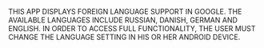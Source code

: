 THIS APP DISPLAYS FOREIGN LANGUAGE SUPPORT IN GOOGLE.  THE AVAILABLE LANGUAGES INCLUDE RUSSIAN, DANISH, GERMAN AND ENGLISH.  IN ORDER TO ACCESS FULL FUNCTIONALITY, THE USER MUST CHANGE THE LANGUAGE SETTING IN HIS OR HER ANDROID DEVICE.
